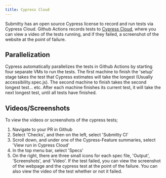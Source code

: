 ```yaml
---
title: Cypress Cloud
---
```


Submitty has an open source Cypress license to record and run tests via Cypress Cloud. Github Actions records tests to [Cypress Cloud](https://cloud.cypress.io/projects/es51qa), where you can view a video of the tests running, and if they failed, a screenshot of the website at the point of failure. 

## Parallelization
Cypress automatically parallelizes the tests in Github Actions by starting four separate VMs to run the tests. The first machine to finish the 'setup' stage takes the test that Cypress estimates will take the longest (Usually accessibility.spec.js). The second machine to finish takes the second longest test... etc. After each machine finishes its current test, it will take the next longest test, until all tests have finished. 

## Videos/Screenshots
To view the videos or screenshots of the cypress tests;

1. Navigate to your PR in Github
2. Select 'Checks', and then on the left, select 'Submitty CI'
3. Scroll down, and under one of the Cypress-Feature summaries, select 'View run in Cypress Cloud'
4. In the top menu bar, select 'Specs'
5. On the right, there are three small icons for each spec file, 'Output', 'Screenshots', and 'Video'. If the test failed, you can view the screenshot of the 
webpage and the cypress test at the point of the failure. You can also view the video of the test whether or not it failed.

